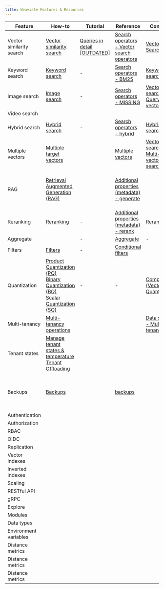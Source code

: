 ```yaml
---
title: Weaviate Features & Resources
---
```


| Feature | How-to | Tutorial | Reference | Concepts | Other |
| ------- | ------ | -------- |---------- |--------- | ----- |
| Vector similarity search | [Vector similarity search](/developers/weaviate/search/similarity) | [Queries in detail [OUTDATED]](/developers/weaviate/tutorials/query) | [Search operators - Vector search operators](/developers/weaviate/api/graphql/search-operators#vector-search-operators) | [Vector Search](/developers/weaviate/concepts/search/vector-search) |  |
| Keyword search | [Keyword search](/developers/weaviate/search/bm25) | - | [Search operators - BM25](/developers/weaviate/api/graphql/search-operators#bm25) | [Keyword search](/developers/weaviate/concepts/search/keyword-search) |  |
| Image search | [Image search](/developers/weaviate/search/image) | - | [Search operators - MISSING](/developers/weaviate/api/graphql/search-operators#vector-search-operators) | [Vector search - Query vectors](/developers/weaviate/concepts/search/vector-search#query-vectors) |  |
| Video search |  |  |  |  |  |
| Hybrid search | [Hybrid search](/developers/weaviate/search/hybrid) | - | [Search operators - hybrid](/developers/weaviate/api/graphql/search-operators#hybrid) | [Hybrid search](/developers/weaviate/concepts/search/hybrid-search) |  |
| Multiple vectors | [Multiple target vectors](/developers/weaviate/search/multi-vector) |  | [Multiple vectors](/developers/weaviate/config-refs/schema/multi-vector) | [Vector search - Multi-target vector search](developers/weaviate/concepts/search/vector-search#multi-target-vector-search) |  |
| RAG | [Retrieval Augmented Generation (RAG)](/developers/weaviate/search/generative) |  | [Additional properties (metadata) - generate](developers/weaviate/api/graphql/additional-properties#generate) |  | [Starter Guides - Retrieval augmented generation (RAG)](/developers/weaviate/starter-guides/generative) |
| Reranking | [Reranking](/developers/weaviate/search/rerank) | - | [Additional properties (metadata) - rerank](/developers/weaviate/api/graphql/additional-properties#rerank) | [Reranking](/developers/weaviate/concepts/reranking) |  |
| Aggregate | [](/developers/weaviate/search/aggregate) | - | [Aggregate](/developers/weaviate/api/graphql/aggregate) | - |  |
| Filters | [Filters](/developers/weaviate/search/filters) | - | [Conditional filters](/developers/weaviate/api/graphql/filters) |  |  |
| Quantization | [Product Quantization (PQ)](/developers/weaviate/configuration/compression/pq-compression)<br />[Binary Quantization (BQ)](/developers/weaviate/configuration/compression/bq-compression)<br />[Scalar Quantization (SQ)](/developers/weaviate/configuration/compression/sq-compression) | - | - | [Compression (Vector Quantization)](/developers/weaviate/concepts/vector-quantization) |  |
| Multi-tenancy | [Multi-tenancy operations](/developers/weaviate/manage-data/multi-tenancy) |  |  | [Data strcture - Multi-tenancy](/developers/weaviate/concepts/data#multi-tenancy) |  |
| Tenant states | [Manage tenant states & temperature](/developers/weaviate/manage-data/tenant-states) [Tenant Offloading](/developers/weaviate/configuration/tenant-offloading) |  |  |  | [Starter Guides - Tenant states](/developers/weaviate/starter-guides/managing-resources/tenant-states) |
| Backups | [Backups](/developers/weaviate/configuration/backups) |  | [backups](/developers/weaviate/api/rest#tag/backups) |  | [Blog - Tutorial - Backup and Restore in Weaviate](/blog/tutorial-backup-and-restore-in-weaviate) |
| Authentication |  |  |  |  |  |
| Authorization |  |  |  |  |  |
| RBAC |  |  |  |  |  |
| OIDC |  |  |  |  |  |
| Replication |  |  |  |  |  |
| Vector indexes |  |  |  |  |  |
| Inverted indexes |  |  |  |  |  |
| Scaling |  |  |  |  |  |
| RESTful API |  |  |  |  |  |
| gRPC |  |  |  |  |  |
| Explore |  |  |  |  |  |
| Modules |  |  |  |  |  |
| Data types |  |  |  |  |  |
| Environment variables |  |  |  |  |  |
| Distance metrics |  |  |  |  |  |
| Distance metrics |  |  |  |  |  |
| Distance metrics |  |  |  |  |  |